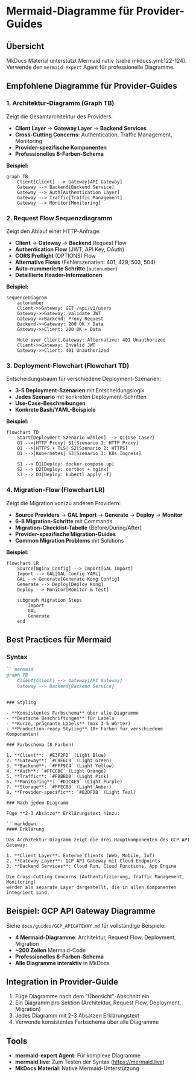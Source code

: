 # Mermaid-Diagramme für Provider-Guides

## Übersicht

MkDocs Material unterstützt Mermaid nativ (siehe mkdocs.yml:122-124). Verwende den `mermaid-expert` Agent für professionelle Diagramme.

## Empfohlene Diagramme für Provider-Guides

### 1. Architektur-Diagramm (Graph TB)

Zeigt die Gesamtarchitektur des Providers:

- **Client Layer** → **Gateway Layer** → **Backend Services**
- **Cross-Cutting Concerns**: Authentication, Traffic Management, Monitoring
- **Provider-spezifische Komponenten**
- **Professionelles 8-Farben-Schema**

**Beispiel:**
```mermaid
graph TB
    Client[Client] --> Gateway[API Gateway]
    Gateway --> Backend[Backend Service]
    Gateway --> Auth[Authentication Layer]
    Gateway --> Traffic[Traffic Management]
    Gateway --> Monitor[Monitoring]
```

### 2. Request Flow Sequenzdiagramm

Zeigt den Ablauf einer HTTP-Anfrage:

- **Client** → **Gateway** → **Backend** Request Flow
- **Authentication Flow** (JWT, API Key, OAuth)
- **CORS Preflight** (OPTIONS) Flow
- **Alternative Flows** (Fehlerszenarien: 401, 429, 503, 504)
- **Auto-nummerierte Schritte** (`autonumber`)
- **Detaillierte Header-Informationen**

**Beispiel:**
```mermaid
sequenceDiagram
    autonumber
    Client->>Gateway: GET /api/v1/users
    Gateway->>Gateway: Validate JWT
    Gateway->>Backend: Proxy Request
    Backend->>Gateway: 200 OK + Data
    Gateway->>Client: 200 OK + Data

    Note over Client,Gateway: Alternative: 401 Unauthorized
    Client->>Gateway: Invalid JWT
    Gateway->>Client: 401 Unauthorized
```

### 3. Deployment-Flowchart (Flowchart TD)

Entscheidungsbaum für verschiedene Deployment-Szenarien:

- **3-5 Deployment-Szenarien** mit Entscheidungslogik
- **Jedes Szenario** mit konkreten Deployment-Schritten
- **Use-Case-Beschreibungen**
- **Konkrete Bash/YAML-Beispiele**

**Beispiel:**
```mermaid
flowchart TD
    Start[Deployment-Szenario wählen] --> Q1{Use Case?}
    Q1 -->|HTTP Proxy| S1[Szenario 1: HTTP Proxy]
    Q1 -->|HTTPS + TLS| S2[Szenario 2: HTTPS]
    Q1 -->|Kubernetes| S3[Szenario 3: K8s Ingress]

    S1 --> D1[Deploy: docker compose up]
    S2 --> D2[Deploy: certbot + nginx]
    S3 --> D3[Deploy: kubectl apply -f]
```

### 4. Migration-Flow (Flowchart LR)

Zeigt die Migration von/zu anderen Providern:

- **Source Providers** → **GAL Import** → **Generate** → **Deploy** → **Monitor**
- **6-8 Migration-Schritte** mit Commands
- **Migration-Checklist-Tabelle** (Before/During/After)
- **Provider-spezifische Migration-Guides**
- **Common Migration Problems** mit Solutions

**Beispiel:**
```mermaid
flowchart LR
    Source[Nginx Config] --> Import[GAL Import]
    Import --> GAL[GAL Config YAML]
    GAL --> Generate[Generate Kong Config]
    Generate --> Deploy[Deploy Kong]
    Deploy --> Monitor[Monitor & Test]

    subgraph Migration Steps
        Import
        GAL
        Generate
    end
```

## Best Practices für Mermaid

### Syntax

```markdown
```mermaid
graph TB
    Client[Client] --> Gateway[API Gateway]
    Gateway --> Backend[Backend Service]
```
```

### Styling

- **Konsistentes Farbschema** über alle Diagramme
- **Deutsche Beschriftungen** für Labels
- **Kurze, prägnante Labels** (max 3-5 Wörter)
- **Production-ready Styling** (8+ Farben für verschiedene Komponenten)

### Farbschema (8 Farben)

1. **Client**: `#E3F2FD` (Light Blue)
2. **Gateway**: `#C8E6C9` (Light Green)
3. **Backend**: `#FFF9C4` (Light Yellow)
4. **Auth**: `#FFCCBC` (Light Orange)
5. **Traffic**: `#F8BBD0` (Light Pink)
6. **Monitoring**: `#D1C4E9` (Light Purple)
7. **Storage**: `#FFECB3` (Light Amber)
8. **Provider-specific**: `#B2DFDB` (Light Teal)

### Nach jedem Diagramm

Füge **2-3 Absätze** Erklärungstext hinzu:

```markdown
#### Erklärung

Das Architektur-Diagramm zeigt die drei Hauptkomponenten des GCP API Gateway:

1. **Client Layer**: Externe Clients (Web, Mobile, IoT)
2. **Gateway Layer**: GCP API Gateway mit Cloud Endpoints
3. **Backend Services**: Cloud Run, Cloud Functions, App Engine

Die Cross-Cutting Concerns (Authentifizierung, Traffic Management, Monitoring)
werden als separate Layer dargestellt, die in allen Komponenten integriert sind.
```

## Beispiel: GCP API Gateway Diagramme

Siehe `docs/guides/GCP_APIGATEWAY.md` für vollständige Beispiele:

- **4 Mermaid-Diagramme**: Architektur, Request Flow, Deployment, Migration
- **~200 Zeilen** Mermaid-Code
- **Professionelles 8-Farben-Schema**
- **Alle Diagramme interaktiv** in MkDocs

## Integration in Provider-Guide

1. Füge Diagramme nach dem "Übersicht"-Abschnitt ein
2. Ein Diagramm pro Sektion (Architektur, Request Flow, Deployment, Migration)
3. Jedes Diagramm mit 2-3 Absätzen Erklärungstext
4. Verwende konsistentes Farbschema über alle Diagramme

## Tools

- **mermaid-expert Agent**: Für komplexe Diagramme
- **mermaid.live**: Zum Testen der Syntax (https://mermaid.live)
- **MkDocs Material**: Native Mermaid-Unterstützung
